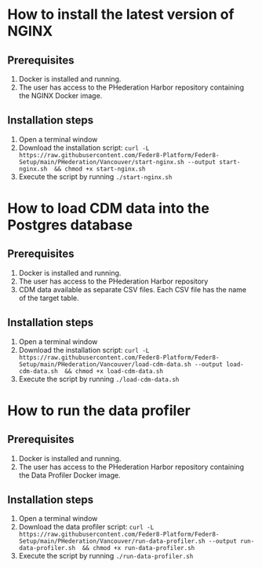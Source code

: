 # How to install the latest version of NGINX

## Prerequisites
1. Docker is installed and running.
2. The user has access to the PHederation Harbor repository containing the NGINX Docker image.

## Installation steps
1. Open a terminal window
2. Download the installation script:
      `curl -L https://raw.githubusercontent.com/Feder8-Platform/Feder8-Setup/main/PHederation/Vancouver/start-nginx.sh --output start-nginx.sh  && chmod +x start-nginx.sh`
3. Execute the script by running `./start-nginx.sh` 

# How to load CDM data into the Postgres database

## Prerequisites
1. Docker is installed and running.
2. The user has access to the PHederation Harbor repository
3. CDM data available as separate CSV files. Each CSV file has the name of the target table.

## Installation steps
1. Open a terminal window
2. Download the installation script:
   `curl -L https://raw.githubusercontent.com/Feder8-Platform/Feder8-Setup/main/PHederation/Vancouver/load-cdm-data.sh --output load-cdm-data.sh  && chmod +x load-cdm-data.sh`
3. Execute the script by running `./load-cdm-data.sh`

# How to run the data profiler

## Prerequisites
1. Docker is installed and running.
2. The user has access to the PHederation Harbor repository containing the Data Profiler Docker image.

## Installation steps
1. Open a terminal window
2. Download the data profiler script:
   `curl -L https://raw.githubusercontent.com/Feder8-Platform/Feder8-Setup/main/PHederation/Vancouver/run-data-profiler.sh --output run-data-profiler.sh  && chmod +x run-data-profiler.sh`
3. Execute the script by running `./run-data-profiler.sh` 

